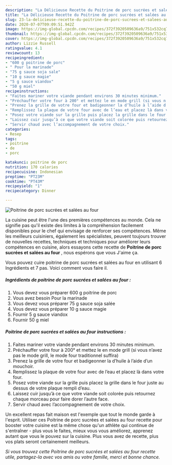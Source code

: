 ```yaml
---
description: "La Délicieuse Recette du Poitrine de porc sucrées et salées au four"
title: "La Délicieuse Recette du Poitrine de porc sucrées et salées au four"
slug: 23-la-delicieuse-recette-du-poitrine-de-porc-sucrees-et-salees-au-four
date: 2020-07-07T09:09:51.942Z
image: https://img-global.cpcdn.com/recipes/372f3920509636a9/751x532cq70/poitrine-de-porc-sucrees-et-salees-au-four-photo-principale-de-la-recette.jpg
thumbnail: https://img-global.cpcdn.com/recipes/372f3920509636a9/751x532cq70/poitrine-de-porc-sucrees-et-salees-au-four-photo-principale-de-la-recette.jpg
cover: https://img-global.cpcdn.com/recipes/372f3920509636a9/751x532cq70/poitrine-de-porc-sucrees-et-salees-au-four-photo-principale-de-la-recette.jpg
author: Lizzie Russell
ratingvalue: 4.1
reviewcount: 13
recipeingredient:
- "600 g poitrine de porc"
- " Pour la marinade"
- "75 g sauce soja sale"
- "10 g sauce magie"
- "5 g sauce viandox"
- "50 g miel"
recipeinstructions:
- "Faites mariner votre viande pendant environs 30 minutes minimum."
- "Préchauffer votre four à 200° et mettez le en mode grill (si vous n’avez pas le mode grill, le mode four traditionnel suffira)"
- "Prenez la grille de votre four et badigeonner la d’huile à l’aide d’un mouchoir."
- "Remplissez la plaque de votre four avec de l’eau et placez là dans votre four."
- "Posez votre viande sur la grille puis placez la grille dans le four juste au dessus de votre plaque rempli d’eau."
- "Laissez cuir jusqu’à ce que votre viande soit colorée puis retournez chaque morceau pour faire dorer l’autre face."
- "Servir chaud avec l’accompagnement de votre choix."
categories:
- Resep
tags:
- poitrine
- de
- porc

katakunci: poitrine de porc 
nutrition: 170 calories
recipecuisine: Indonesian
preptime: "PT23M"
cooktime: "PT43M"
recipeyield: "1"
recipecategory: Dinner

---
```



![Poitrine de porc sucrées et salées au four](https://img-global.cpcdn.com/recipes/372f3920509636a9/751x532cq70/poitrine-de-porc-sucrees-et-salees-au-four-photo-principale-de-la-recette.jpg)

La cuisine peut être l'une des premières compétences au monde. Cela ne signifie pas qu'il existe des limites à la compréhension facilement disponibles pour le chef qui envisage de renforcer ses compétences. Même les meilleurs cuisiniers, également les spécialistes, peuvent toujours trouver de nouvelles recettes, techniques et techniques pour améliorer leurs compétences en cuisine, alors essayons cette recette de <strong> Poitrine de porc sucrées et salées au four </strong>, nous espérons que vous J'aime ça.

<!--inarticleads1-->

Vous pouvez cuire poitrine de porc sucrées et salées au four en utilisant 6 Ingrédients et 7 pas. Voici comment vous faire il.

##### Ingrédients de poitrine de porc sucrées et salées au four :

1. Vous devez vous préparer 600 g poitrine de porc
1. Vous avez besoin  Pour la marinade
1. Vous devez vous préparer 75 g sauce soja salée
1. Vous devez vous préparer 10 g sauce magie
1. Fournir 5 g sauce viandox
1. Fournir 50 g miel




<!--inarticleads2-->

##### Poitrine de porc sucrées et salées au four instructions :

1. Faites mariner votre viande pendant environs 30 minutes minimum.
1. Préchauffer votre four à 200° et mettez le en mode grill (si vous n’avez pas le mode grill, le mode four traditionnel suffira)
1. Prenez la grille de votre four et badigeonner la d’huile à l’aide d’un mouchoir.
1. Remplissez la plaque de votre four avec de l’eau et placez là dans votre four.
1. Posez votre viande sur la grille puis placez la grille dans le four juste au dessus de votre plaque rempli d’eau.
1. Laissez cuir jusqu’à ce que votre viande soit colorée puis retournez chaque morceau pour faire dorer l’autre face.
1. Servir chaud avec l’accompagnement de votre choix.




<!--inarticleads1-->

<p>
Un excellent repas fait maison est l'exemple que tout le monde garde à l'esprit. Utiliser ces Poitrine de porc sucrées et salées au four recette pour booster votre cuisine est la même chose qu'un athlète qui continue de s'entraîner - plus vous le faites, mieux vous vous améliorez, apprenez autant que vous le pouvez sur la cuisine. Plus vous avez de recette, plus vos plats seront certainement meilleurs.
</p>

<p>
<i>Si vous trouvez cette Poitrine de porc sucrées et salées au four recette utile, partagez-la avec vos amis ou votre famille, merci et bonne chance.</i>
</p>

